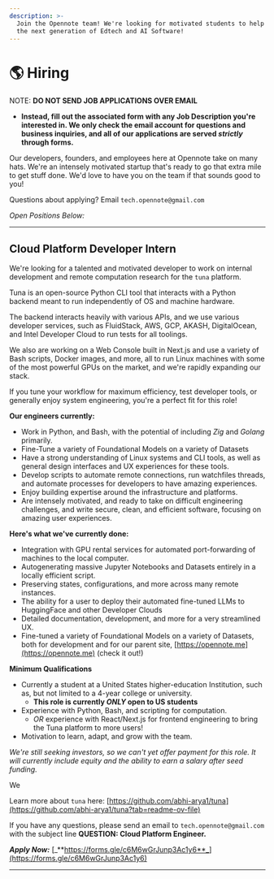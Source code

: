 ```yaml
---
description: >-
  Join the Opennote team! We're looking for motivated students to help us build
  the next generation of Edtech and AI Software!
---
```


# 🌎 Hiring

NOTE: **DO NOT SEND JOB APPLICATIONS OVER EMAIL**

* **Instead, fill out the associated form with any Job Description you're interested in. We only check the email account for questions and business inquiries, and all of our applications are served **_**strictly**_** through forms.**&#x20;

Our developers, founders, and employees here at Opennote take on many hats. We're an intensely motivated startup that's ready to go that extra mile to get stuff done. We'd love to have you on the team if that sounds good to you!

Questions about applying? Email `tech.opennote@gmail.com`



_Open Positions Below:_&#x20;

***

## Cloud Platform Developer Intern

We're looking for a talented and motivated developer to work on internal development and remote computation research for the `tuna` platform.&#x20;

Tuna is an open-source Python CLI tool that interacts with a Python backend meant to run independently of OS and machine hardware.&#x20;

The backend interacts heavily with various APIs, and we use various developer services, such as FluidStack, AWS, GCP, AKASH, DigitalOcean, and Intel Developer Cloud to run tests for all toolings.

We also are working on a Web Console built in Next.js and use a variety of Bash scripts, Docker images, and more, all to run Linux machines with some of the most powerful GPUs on the market, and we're rapidly expanding our stack.

If you tune your workflow for maximum efficiency, test developer tools, or generally enjoy system engineering, you're a perfect fit for this role!

**Our engineers currently:**

* Work in Python, and Bash, with the potential of including _Zig_ and _Golang_ primarily.
* Fine-Tune a variety of Foundational Models on a variety of Datasets&#x20;
* Have a strong understanding of Linux systems and CLI tools, as well as general design interfaces and UX experiences for these tools. &#x20;
* Develop scripts to automate remote connections, run watchfiles threads, and automate processes for developers to have amazing experiences.&#x20;
* Enjoy building expertise around the infrastructure and platforms.&#x20;
* Are intensely motivated, and ready to take on difficult engineering challenges, and write secure, clean, and efficient software, focusing on amazing user experiences.&#x20;

**Here's what we've currently done:**&#x20;

* Integration with GPU rental services for automated port-forwarding of machines to the local computer.&#x20;
* Autogenerating massive Jupyter Notebooks and Datasets entirely in a locally efficient script.&#x20;
* Preserving states, configurations, and more across many remote instances.&#x20;
* The ability for a user to deploy their automated fine-tuned LLMs to HuggingFace and other Developer Clouds
* Detailed documentation, development, and more for a very streamlined UX.&#x20;
* Fine-tuned a variety of Foundational Models on a variety of Datasets, both for development and for our parent site, [https://opennote.me](https://opennote.me) (check it out!)



**Minimum Qualifications**&#x20;

* Currently a student at a United States higher-education Institution, such as, but not limited to a 4-year college or university.
  * **This role is currently **_**ONLY**_** open to US students**
* Experience with Python, Bash, and scripting for computation.&#x20;
  * _OR_ experience with React/Next.js for frontend engineering to bring the Tuna platform to more users!
* Motivation to learn, adapt, and grow with the team.&#x20;

_We're still seeking investors, so we can't yet offer payment for this role. It will currently include equity and the ability to earn a salary after seed funding._&#x20;

We

Learn more about `tuna` here: [https://github.com/abhi-arya1/tuna](https://github.com/abhi-arya1/tuna?tab=readme-ov-file)

If you have any questions, please send an email to `tech.opennote@gmail.com` with the subject line  **QUESTION: Cloud Platform Engineer.**&#x20;

_**Apply Now:**_ [_**https://forms.gle/c6M6wGrJunp3Ac1y6**_](https://forms.gle/c6M6wGrJunp3Ac1y6)

***

